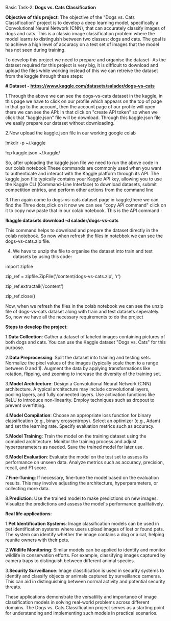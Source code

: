Basic Task-2:  **Dogs vs. Cats Classification**

 **Objective of this project**:
 The objective of the "Dogs vs. Cats Classification" project is to develop a deep learning model, specifically a Convolutional Neural Network (CNN), that can accurately classify images of dogs and cats. This is a classic image classification problem where the model learns to distinguish between two classes: dogs and cats. The goal is to achieve a high level of accuracy on a test set of images that the model has not seen during training.

To develop this project we need to prepare and organise the dataset-
As the dataset required for this project is very big, it is difficult to download and upload the files while working instead of this we can retreive the dataset from the kaggle through these steps:

**# Dataset - https://www.kaggle.com/datasets/salader/dogs-vs-cats**

1.Through the above we can see the dogs-vs-cats dataset in the kaggle, in this page we have to click on our profile which appears on the top of page in that go to the account, then the account page of our profile will open there we can see the API: in that click on "create API token" so when we click that "kaggle.json" file will be download. Through this kaggle.json file we easily prepare our dataset without downloading.

2.Now upload the kaggle.json file in our working google colab 

!mkdir -p ~/.kaggle

!cp kaggle.json ~/.kaggle/

So, after uploading the kaggle.json file we need to run the above code in our colab notebook
These commands are commonly used when you want to authenticate and interact with the Kaggle platform through its API. The kaggle.json file typically contains your Kaggle API key, allowing you to use the Kaggle CLI (Command-Line Interface) to download datasets, submit competition entries, and perform other actions from the command line

3.Then again come to dogs-vs-cats dataset page in kaggle,there we can find the Three dots,click on it now we can see "copy API command" click on it to copy now paste that in our colab notebook.
This is the API command  :  

**!kaggle datasets download -d salader/dogs-vs-cats**

This command helps to download and prepare the dataset directly in the colab notebook. So now when refresh the files in notebbok we can see the dogs-vs-cats.zip file.

4. We have to unzip the file to organise the dataset into train and test datasets by using this code:

import zipfile

zip_ref = zipfile.ZipFile('/content/dogs-vs-cats.zip', 'r')

zip_ref.extractall('/content')

zip_ref.close()

Now, when we refresh the files in the colab notebook we can see the unzip file of dogs-vs-cats dataset along with train and test datasets seperately.
So, now we have all the necessary requirements to do the project

  **Steps to develop the project**:

1.**Data Collection**:
Gather a dataset of labeled images containing pictures of both dogs and cats. You can use the Kaggle dataset "Dogs vs. Cats" for this purpose.

2.**Data Preprocessing**:
Split the dataset into training and testing sets.
Normalize the pixel values of the images (typically scale them to a range between 0 and 1).
Augment the data by applying transformations like rotation, flipping, and zooming to increase the diversity of the training set.

3.**Model Architecture**:
Design a Convolutional Neural Network (CNN) architecture. A typical architecture may include convolutional layers, pooling layers, and fully connected layers.
Use activation functions like ReLU to introduce non-linearity.
Employ techniques such as dropout to prevent overfitting.

4.**Model Compilation**:
Choose an appropriate loss function for binary classification (e.g., binary crossentropy).
Select an optimizer (e.g., Adam) and set the learning rate.
Specify evaluation metrics such as accuracy.

5.**Model Training**:
Train the model on the training dataset using the compiled architecture.
Monitor the training process and adjust hyperparameters as needed.
Save the trained model for later use.

6.**Model Evaluation**:
Evaluate the model on the test set to assess its performance on unseen data.
Analyze metrics such as accuracy, precision, recall, and F1 score.

7.**Fine-Tuning**:
If necessary, fine-tune the model based on the evaluation results. This may involve adjusting the architecture, hyperparameters, or collecting more data.

8.**Prediction**:
Use the trained model to make predictions on new images.
Visualize the predictions and assess the model's performance qualitatively.

  **Real life applications**:

1.**Pet Identification Systems**:
Image classification models can be used in pet identification systems where users upload images of lost or found pets. The system can identify whether the image contains a dog or a cat, helping reunite owners with their pets.

2.**Wildlife Monitoring**:
Similar models can be applied to identify and monitor wildlife in conservation efforts. For example, classifying images captured by camera traps to distinguish between different animal species.

3.**Security Surveillance**:
Image classification is used in security systems to identify and classify objects or animals captured by surveillance cameras. This can aid in distinguishing between normal activity and potential security threats.

These applications demonstrate the versatility and importance of image classification models in solving real-world problems across different domains. The Dogs vs. Cats Classification project serves as a starting point for understanding and implementing such models in practical scenarios.
